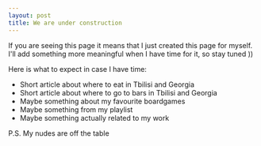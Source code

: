 ```yaml
---
layout: post
title: We are under construction
---
```



If you are seeing this page it means that I just created this page for myself. I'll add something more meaningful when I have time for it, so stay tuned ))

Here is what to expect in case I have time:

* Short article about where to eat in Tbilisi and Georgia
* Short article about where to go to bars in Tbilisi and Georgia
* Maybe something about my favourite boardgames
* Maybe something from my playlist
* Maybe something actually related to my work

P.S. My nudes are off the table
